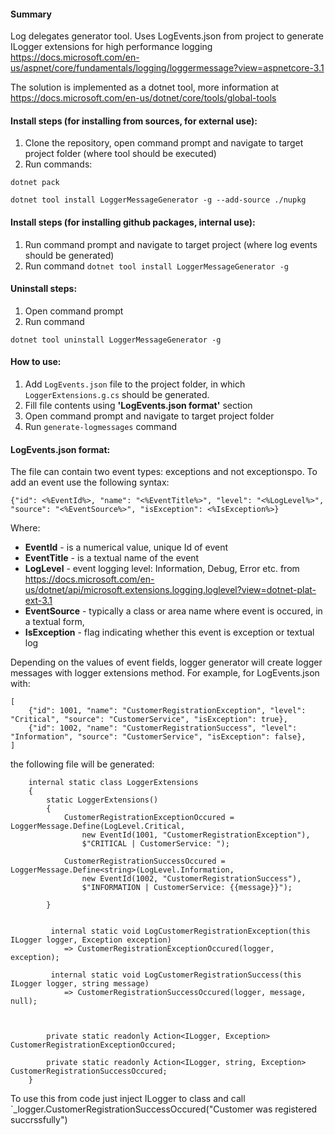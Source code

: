 #### Summary
Log delegates generator tool. Uses LogEvents.json from project to generate ILogger extensions for high performance logging https://docs.microsoft.com/en-us/aspnet/core/fundamentals/logging/loggermessage?view=aspnetcore-3.1

The solution is implemented as a dotnet tool, more information at https://docs.microsoft.com/en-us/dotnet/core/tools/global-tools

#### Install steps (for installing from sources, for external use):
1. Clone the repository, open command prompt and navigate to target project folder (where tool should be executed)
2. Run commands:

`dotnet pack`

`dotnet tool install LoggerMessageGenerator -g --add-source ./nupkg`


#### Install steps (for installing github packages, internal use):
1. Run command prompt and navigate to target project (where log events should be generated)
2. Run command
`dotnet tool install LoggerMessageGenerator -g`

#### Uninstall steps:
1. Open command prompt
2. Run command

`dotnet tool uninstall LoggerMessageGenerator -g`

#### How to use:
1. Add `LogEvents.json` file to the project folder, in which `LoggerExtensions.g.cs` should be generated. 
2. Fill file contents using **'LogEvents.json format'** section
3. Open command prompt and navigate to target project folder
4. Run `generate-logmessages` command


#### LogEvents.json format:
The file can contain two event types: exceptions and not exceptionspo. To add an event use the following syntax:

 `{"id": <%EventId%>, "name": "<%EventTitle%>", "level": "<%LogLevel%>", "source": "<%EventSource%>", "isException": <%IsException%>}`

Where:
- **EventId** - is a numerical value, unique Id of event
- **EventTitle** - is a textual name of the event
- **LogLevel** - event logging level: Information, Debug, Error etc. from https://docs.microsoft.com/en-us/dotnet/api/microsoft.extensions.logging.loglevel?view=dotnet-plat-ext-3.1
- **EventSource** - typically a class or area name where event is occured, in a textual form,
- **IsException** - flag indicating whether this event is exception or textual log

Depending on the values of event fields, logger generator will create logger messages with logger extensions method. For example, for LogEvents.json with:

```
[
    {"id": 1001, "name": "CustomerRegistrationException", "level": "Critical", "source": "CustomerService", "isException": true},
    {"id": 1002, "name": "CustomerRegistrationSuccess", "level": "Information", "source": "CustomerService", "isException": false},
]
```

the following file will be generated:

```
    internal static class LoggerExtensions
    {
        static LoggerExtensions()
        {
            CustomerRegistrationExceptionOccured = LoggerMessage.Define(LogLevel.Critical,
                new EventId(1001, "CustomerRegistrationException"),
                $"CRITICAL | CustomerService: ");
            
            CustomerRegistrationSuccessOccured = LoggerMessage.Define<string>(LogLevel.Information,
                new EventId(1002, "CustomerRegistrationSuccess"),
                $"INFORMATION | CustomerService: {{message}}");
            
        }
    
                
         internal static void LogCustomerRegistrationException(this ILogger logger, Exception exception)
            => CustomerRegistrationExceptionOccured(logger, exception);
                
         internal static void LogCustomerRegistrationSuccess(this ILogger logger, string message)
            => CustomerRegistrationSuccessOccured(logger, message, null);
    
    
        
        private static readonly Action<ILogger, Exception> CustomerRegistrationExceptionOccured;
        
        private static readonly Action<ILogger, string, Exception> CustomerRegistrationSuccessOccured;
    }
 ```

 
To use this from code just inject ILogger to class and call `_logger.CustomerRegistrationSuccessOccured("Customer was registered succrssfully")
